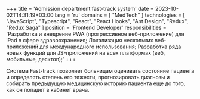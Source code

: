 +++
title = 'Admission department fast-track system'
date = 2023-10-02T14:31:19+03:00
lang = 'ru'
domains = [ "MedTech" ]
technologies = [ "JavaScript", "Typescript", "React", "React Hooks", "Ant Design", "Redux", "Redux Saga" ]
position = 'Frontend Developer'
responsibilities = 'Разработка и внедрение PWA (прогрессивное веб-приложение) для iPad в сфере здравоохранения; Локализация нескольких веб-приложений для международного использования; Разработка ряда новых функций для JS-приложений на всех платформах (веб, мобильные, десктоп);'
+++

Система Fast-track позволяет больницам оценивать состояние пациента и определять степень его тяжести, прогнозировать диагнозы и собирать предыдущую медицинскую историю пациента еще до того, как он попадет в кабинет врача.
